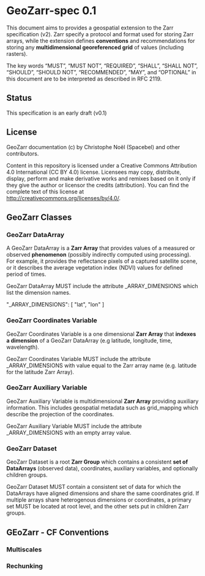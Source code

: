 # GeoZarr-spec 0.1

This document aims to provides a geospatial extension to the Zarr specification (v2). Zarr specify a protocol and format used for storing Zarr arrays, while the extension defines **conventions** and recommendations for storing any **multidimensional georeferenced grid** of values (including rasters). 

The key words “MUST”, “MUST NOT”, “REQUIRED”, “SHALL”, “SHALL NOT”, “SHOULD”, “SHOULD NOT”, “RECOMMENDED”, “MAY”, and “OPTIONAL” in this document are to be interpreted as described in RFC 2119.

## Status

This specification is an early draft (v0.1)

## License

GeoZarr documentation (c) by Christophe Noël (Spacebel) and other contributors.

Content in this repository is licensed under a Creative Commons Attribution 4.0 International (CC BY 4.0) license. Licensees may copy, distribute, display, perform and make derivative works and remixes based on it only if they give the author or licensor the credits (attribution). You can find the complete text of this license at http://creativecommons.org/licenses/by/4.0/.

## GeoZarr Classes

### GeoZarr DataArray

A GeoZarr DataArray is a **Zarr Array** that provides values of a measured or observed **phenomenon** (possibly indirectly computed using processing). For example, it provides the reflectance pixels of a captured satellite scene, or it describes the average vegetation index (NDVI) values for defined period of times.

GeoZarr DataArray MUST include the attribute \_ARRAY_DIMENSIONS which list the dimension names.

"_ARRAY_DIMENSIONS": [
        "lat",
        "lon"
    ]
### GeoZarr Coordinates Variable

GeoZarr Coordinates Variable is a one dimensional **Zarr Array** that **indexes a dimension** of a GeoZarr DataArray (e.g latitude, longitude, time, wavelength).

GeoZarr Coordinates Variable MUST include the attribute \_ARRAY_DIMENSIONS with value equal to the Zarr array name (e.g. latitude for the latitude Zarr Array).

### GeoZarr Auxiliary Variable

GeoZarr Auxiliary Variable is multidimensional **Zarr Array** providing auxiliary information. This includes geospatial metadata such as grid_mapping which describe the projection of the coordinates.

GeoZarr Auxiliary Variable MUST include the attribute \_ARRAY_DIMENSIONS with an empty array value.

### GeoZarr Dataset

GeoZarr Dataset is a root **Zarr Group** which contains a consistent **set of DataArrays** (observed data), coordinates, auxiliary variables, and optionally children groups.

GeoZarr Dataset MUST contain a consistent set of data for which the DataArrays have aligned dimensions and share the same coordinates grid. If multiple arrays share heterogenous dimensions or coordinates, a primary set MUST be located at root level, and the other sets put in children Zarr groups.

## GEoZarr - CF Conventions

### Multiscales

### Rechunking

###
